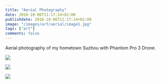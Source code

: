 ```yaml
---
title: "Aerial Photography"
date: 2018-10-06T11:17:14+02:00
publishdate: 2018-10-06T11:17:14+02:00
image: "/images/art/aerial/image1.jpg"
tags: ["art"]
comments: false
---
```


Aerial photography of my hometown Suzhou with Phantom Pro 3 Drone.

<!-- more -->

![](/images/art/aerial/image2.jpg)

![](/images/art/aerial/image3.jpg)

![](/images/art/aerial/image4.jpg)
